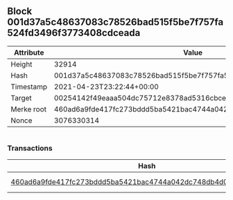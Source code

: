 ## Block 001d37a5c48637083c78526bad515f5be7f757fa524fd3496f3773408cdceada

Attribute | Value
--- | ---
Height | 32914
Hash | 001d37a5c48637083c78526bad515f5be7f757fa524fd3496f3773408cdceada
Timestamp | 2021-04-23T23:22:44+00:00
Target | 00254142f49eaaa504dc75712e8378ad5316cbcead634704b3734b6271167cc4
Merke root | 460ad6a9fde417fc273bddd5ba5421bac4744a042dc748db4d0df5102ca92752
Nonce | 3076330314

```

```

### Transactions

Hash | Amount
--- | ---
[460ad6a9fde417fc273bddd5ba5421bac4744a042dc748db4d0df5102ca92752](460ad6a9fde417fc273bddd5ba5421bac4744a042dc748db4d0df5102ca92752.md) | 10.00000000 SKEPTI 

